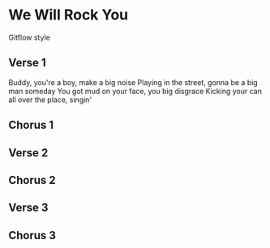 # We Will Rock You
Gitflow style

## Verse 1
Buddy, you're a boy, make a big noise
Playing in the street, gonna be a big man someday
You got mud on your face, you big disgrace
Kicking your can all over the place, singin'
## Chorus 1

## Verse 2

## Chorus 2

## Verse 3

## Chorus 3
